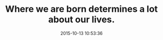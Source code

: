 ---
layout: post
title:  "Where we are born determines a lot about our lives."
date:   2015-10-13 10:53:36
categories: jekyll update
image: ./images/potatoes.jpg
type: topic
---